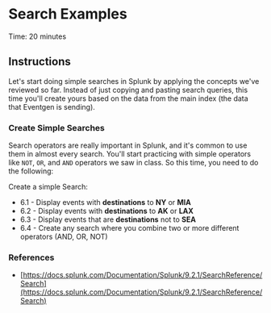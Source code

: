 # Search Examples
Time: 20 minutes

## Instructions
Let's start doing simple searches in Splunk by applying the concepts we've reviewed so far. Instead of just copying and pasting search queries, this time you'll create yours based on the data from the main index (the data that Eventgen is sending).

### Create Simple Searches
Search operators are really important in Splunk, and it's common to use them in almost every search. You'll start practicing with simple operators like `NOT`, `OR`, and `AND` operators we saw in class. So this time, you need to do the following:

Create a simple Search:

- 6.1 - Display events with __destinations__ to __NY__ or __MIA__
- 6.2 - Display events with __destinations__ to __AK__ or __LAX__
- 6.3 - Display events that are __destinations__ not to __SEA__
- 6.4 - Create any search where you combine two or more different operators (AND, OR, NOT)

### References
- [https://docs.splunk.com/Documentation/Splunk/9.2.1/SearchReference/Search](https://docs.splunk.com/Documentation/Splunk/9.2.1/SearchReference/Search)
